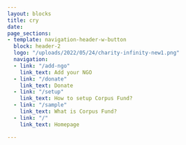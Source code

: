 ```yaml
---
layout: blocks
title: cry
date: 
page_sections:
- template: navigation-header-w-button
  block: header-2
  logo: "/uploads/2022/05/24/charity-infinity-new1.png"
  navigation:
  - link: "/add-ngo"
    link_text: Add your NGO
  - link: "/donate"
    link_text: Donate
  - link: "/setup"
    link_text: How to setup Corpus Fund?
  - link: "/sample"
    link_text: What is Corpus Fund?
  - link: "/"
    link_text: Homepage

---
```

